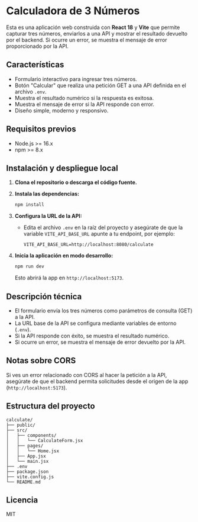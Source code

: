 # Calculadora de 3 Números

Esta es una aplicación web construida con **React 18** y **Vite** que permite capturar tres números, enviarlos a una API y mostrar el resultado devuelto por el backend. Si ocurre un error, se muestra el mensaje de error proporcionado por la API.

## Características
- Formulario interactivo para ingresar tres números.
- Botón "Calcular" que realiza una petición GET a una API definida en el archivo `.env`.
- Muestra el resultado numérico si la respuesta es exitosa.
- Muestra el mensaje de error si la API responde con error.
- Diseño simple, moderno y responsivo.

## Requisitos previos
- Node.js >= 16.x
- npm >= 8.x

## Instalación y despliegue local

1. **Clona el repositorio o descarga el código fuente.**

2. **Instala las dependencias:**
   ```sh
   npm install
   ```

3. **Configura la URL de la API:**
   - Edita el archivo `.env` en la raíz del proyecto y asegúrate de que la variable `VITE_API_BASE_URL` apunte a tu endpoint, por ejemplo:
     ```env
     VITE_API_BASE_URL=http://localhost:8080/calculate
     ```

4. **Inicia la aplicación en modo desarrollo:**
   ```sh
   npm run dev
   ```
   Esto abrirá la app en `http://localhost:5173`.

## Descripción técnica
- El formulario envía los tres números como parámetros de consulta (GET) a la API.
- La URL base de la API se configura mediante variables de entorno (`.env`).
- Si la API responde con éxito, se muestra el resultado numérico.
- Si ocurre un error, se muestra el mensaje de error devuelto por la API.

## Notas sobre CORS
Si ves un error relacionado con CORS al hacer la petición a la API, asegúrate de que el backend permita solicitudes desde el origen de la app (`http://localhost:5173`).

## Estructura del proyecto
```
calculate/
├── public/
├── src/
│   ├── components/
│   │   └── CalculateForm.jsx
│   ├── pages/
│   │   └── Home.jsx
│   ├── App.jsx
│   └── main.jsx
├── .env
├── package.json
├── vite.config.js
└── README.md
```

## Licencia
MIT
